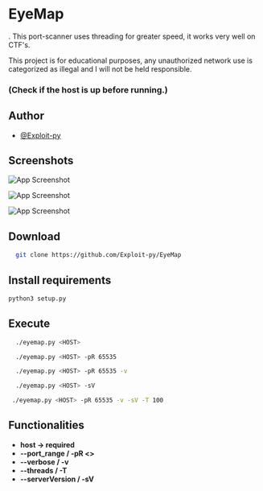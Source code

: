 
# EyeMap
.
This port-scanner uses threading for greater speed, it works very well on CTF's.

This project is for educational purposes, any unauthorized network use is categorized as illegal and I will not be held responsible.

### (**Check if the host is up before running.**)

## Author

- [@Exploit-py](https://github.com/Exploit-py)


## Screenshots

![App Screenshot](https://cdn.discordapp.com/attachments/933791098827059204/1025171840450166884/unknown.png)

![App Screenshot](https://cdn.discordapp.com/attachments/933791098827059204/1025172279774154752/unknown.png)

![App Screenshot](https://cdn.discordapp.com/attachments/933791098827059204/1025172569957081108/unknown.png)

## Download

```bash
  git clone https://github.com/Exploit-py/EyeMap
```
## Install requirements
```bash
python3 setup.py
```

## Execute

```bash
  ./eyemap.py <HOST>
```
```bash
  ./eyemap.py <HOST> -pR 65535
```
```bash
  ./eyemap.py <HOST> -pR 65535 -v
```
```bash
  ./eyemap.py <HOST> -sV
 ```
 ```bash
  ./eyemap.py <HOST> -pR 65535 -v -sV -T 100
 ```


## Functionalities
- **host -> required**
- **--port_range / -pR <>**
- **--verbose / -v**
- **--threads / -T <threads>**
- **--serverVersion / -sV**
